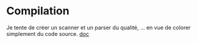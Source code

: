 Compilation
===========
Je tente de créer un scanner et un parser du qualité, ... en vue de colorer simplement du code source.
[doc](http://raphpell.github.io/Compilation/index.htm)

